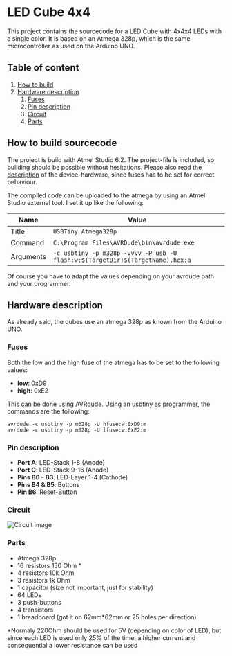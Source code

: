 # LED Cube 4x4

This project contains the sourcecode for a LED Cube with 4x4x4 LEDs with a single color. It is based on an Atmega 328p, which is the same microcontroller as used on the Arduino UNO.

## Table of content

1. [How to build](#how-to-build-sourcecode)
2. [Hardware description](#hardware-description)
   1. [Fuses](#fuses)
   2. [Pin description](#pin-description)
   3. [Circuit](#circuit)
   4. [Parts](#parts)

## How to build sourcecode

The project is build with Atmel Studio 6.2. The project-file is included, so building should be possible without hesitations. Please also read the [description](#hardware-description) of the device-hardware, since fuses has to be set for correct behaviour.

The compiled code can be uploaded to the atmega by using an Atmel Studio external tool. I set it up like the following:

|Name|Value
|-|-
|Title|`USBTiny Atmega328p`
|Command|`C:\Program Files\AVRDude\bin\avrdude.exe`
|Arguments|`-c usbtiny -p m328p -vvvv -P usb -U flash:w:$(TargetDir)$(TargetName).hex:a`

Of course you have to adapt the values depending on your avrdude path and your programmer.

## Hardware description

As already said, the qubes use an atmega 328p as known from the Arduino UNO.

### Fuses

Both the low and the high fuse of the atmega has to be set to the following values:
- **low**: 0xD9
- **high**: 0xE2

This can be done using AVRdude. Using an usbtiny as programmer, the commands are the following:

```
avrdude -c usbtiny -p m328p -U hfuse:w:0xD9:m
avrdude -c usbtiny -p m328p -U lfuse:w:0xE2:m
```

### Pin description

- **Port A**: LED-Stack 1-8 (Anode)
- **Port C**: LED-Stack 9-16 (Anode)
- **Pins B0 - B3**: LED-Layer 1-4 (Cathode)
- **Pins B4 & B5**: Buttons
- **Pin B6**: Reset-Button

### Circuit

![Circuit image](docs/circuit.svg)

### Parts

- Atmega 328p
- 16 resistors 150 Ohm *
- 4 resistors 10k Ohm
- 3 resistors 1k Ohm
- 1 capacitor (size not important, just for stability)
- 64 LEDs
- 3 push-buttons
- 4 transistors
- 1 breadboard (got it on 62mm*62mm or 25 holes per direction)

*Normaly 220Ohm should be used for 5V (depending on color of LED), but since each LED is used only 25% of the time, a higher current and consequential a lower resistance can be used